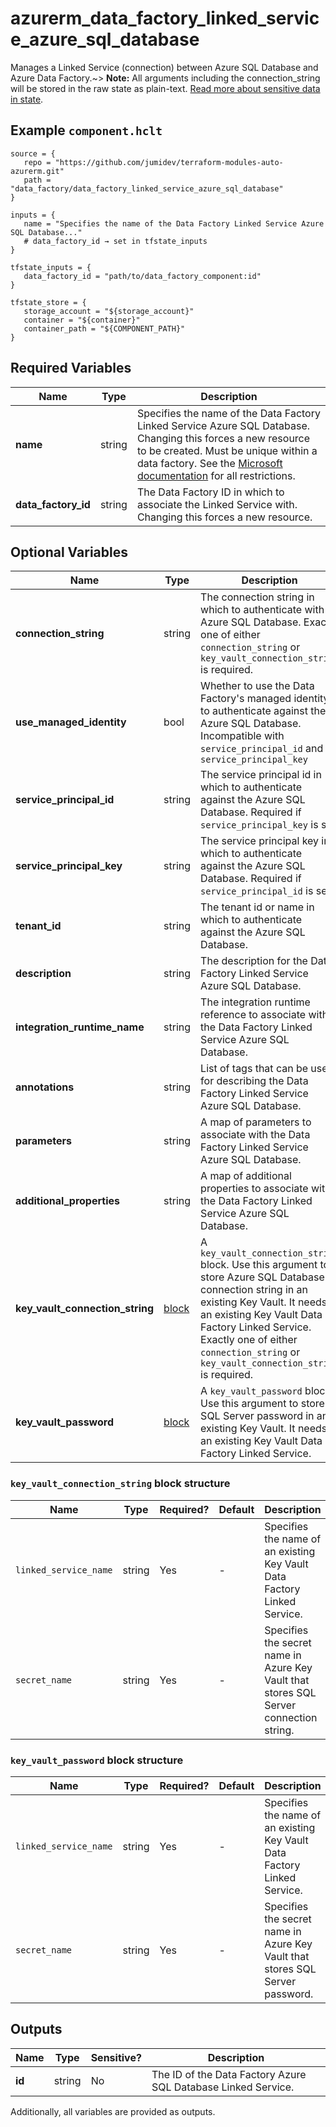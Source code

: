 # azurerm_data_factory_linked_service_azure_sql_database

Manages a Linked Service (connection) between Azure SQL Database and Azure Data Factory.~> **Note:** All arguments including the connection_string will be stored in the raw state as plain-text. [Read more about sensitive data in state](/docs/state/sensitive-data.html).

## Example `component.hclt`

```hcl
source = {
   repo = "https://github.com/jumidev/terraform-modules-auto-azurerm.git"   
   path = "data_factory/data_factory_linked_service_azure_sql_database"   
}

inputs = {
   name = "Specifies the name of the Data Factory Linked Service Azure SQL Database..."   
   # data_factory_id → set in tfstate_inputs
}

tfstate_inputs = {
   data_factory_id = "path/to/data_factory_component:id"   
}

tfstate_store = {
   storage_account = "${storage_account}"   
   container = "${container}"   
   container_path = "${COMPONENT_PATH}"   
}

```

## Required Variables

| Name | Type |  Description |
| ---- | --------- |  ----------- |
| **name** | string |  Specifies the name of the Data Factory Linked Service Azure SQL Database. Changing this forces a new resource to be created. Must be unique within a data factory. See the [Microsoft documentation](https://docs.microsoft.com/azure/data-factory/naming-rules) for all restrictions. | 
| **data_factory_id** | string |  The Data Factory ID in which to associate the Linked Service with. Changing this forces a new resource. | 

## Optional Variables

| Name | Type |  Description |
| ---- | --------- |  ----------- |
| **connection_string** | string |  The connection string in which to authenticate with Azure SQL Database. Exactly one of either `connection_string` or `key_vault_connection_string` is required. | 
| **use_managed_identity** | bool |  Whether to use the Data Factory's managed identity to authenticate against the Azure SQL Database. Incompatible with `service_principal_id` and `service_principal_key` | 
| **service_principal_id** | string |  The service principal id in which to authenticate against the Azure SQL Database. Required if `service_principal_key` is set. | 
| **service_principal_key** | string |  The service principal key in which to authenticate against the Azure SQL Database. Required if `service_principal_id` is set. | 
| **tenant_id** | string |  The tenant id or name in which to authenticate against the Azure SQL Database. | 
| **description** | string |  The description for the Data Factory Linked Service Azure SQL Database. | 
| **integration_runtime_name** | string |  The integration runtime reference to associate with the Data Factory Linked Service Azure SQL Database. | 
| **annotations** | string |  List of tags that can be used for describing the Data Factory Linked Service Azure SQL Database. | 
| **parameters** | string |  A map of parameters to associate with the Data Factory Linked Service Azure SQL Database. | 
| **additional_properties** | string |  A map of additional properties to associate with the Data Factory Linked Service Azure SQL Database. | 
| **key_vault_connection_string** | [block](#key_vault_connection_string-block-structure) |  A `key_vault_connection_string` block. Use this argument to store Azure SQL Database connection string in an existing Key Vault. It needs an existing Key Vault Data Factory Linked Service. Exactly one of either `connection_string` or `key_vault_connection_string` is required. | 
| **key_vault_password** | [block](#key_vault_password-block-structure) |  A `key_vault_password` block. Use this argument to store SQL Server password in an existing Key Vault. It needs an existing Key Vault Data Factory Linked Service. | 

### `key_vault_connection_string` block structure

| Name | Type | Required? | Default | Description |
| ---- | ---- | --------- | ------- | ----------- |
| `linked_service_name` | string | Yes | - | Specifies the name of an existing Key Vault Data Factory Linked Service. |
| `secret_name` | string | Yes | - | Specifies the secret name in Azure Key Vault that stores SQL Server connection string. |

### `key_vault_password` block structure

| Name | Type | Required? | Default | Description |
| ---- | ---- | --------- | ------- | ----------- |
| `linked_service_name` | string | Yes | - | Specifies the name of an existing Key Vault Data Factory Linked Service. |
| `secret_name` | string | Yes | - | Specifies the secret name in Azure Key Vault that stores SQL Server password. |



## Outputs

| Name | Type | Sensitive? | Description |
| ---- | ---- | --------- | --------- |
| **id** | string | No  | The ID of the Data Factory Azure SQL Database Linked Service. | 

Additionally, all variables are provided as outputs.

